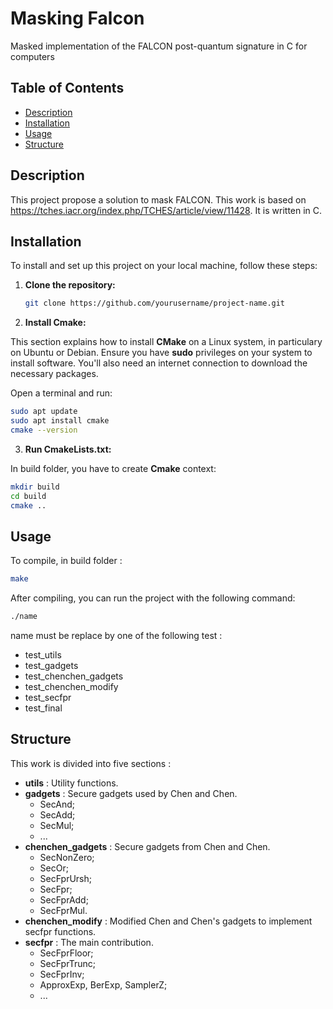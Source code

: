 # Masking Falcon

Masked implementation of the FALCON post-quantum signature in C for computers

## Table of Contents
- [Description](#description)
- [Installation](#installation)
- [Usage](#usage)
- [Structure](#structure)
## Description

This project propose a solution to mask FALCON. This work is based on https://tches.iacr.org/index.php/TCHES/article/view/11428. It is written in C.

## Installation

To install and set up this project on your local machine, follow these steps:

1. **Clone the repository:**

   ```bash
   git clone https://github.com/yourusername/project-name.git
   ```
   
2. **Install Cmake:**

This section explains how to install **CMake** on a Linux system, in particulary on Ubuntu or Debian.
Ensure you have **sudo** privileges on your system to install software. You'll also need an internet connection to download the necessary packages.

   Open a terminal and run:

   ```bash
   sudo apt update
   sudo apt install cmake
   cmake --version
   ```
   
3. **Run CmakeLists.txt:**
   
In build folder, you have to create **Cmake** context:

   ```bash
   mkdir build
   cd build
   cmake ..
   ```
## Usage

To compile, in build folder :

   ```bash
   make
   ```
After compiling, you can run the project with the following command:

```bash
./name
```
name must be replace by one of the following test : 
- test_utils
- test_gadgets
- test_chenchen_gadgets
- test_chenchen_modify
- test_secfpr
- test_final

## Structure

This work is divided into five sections :
- **utils** : Utility functions.
- **gadgets** : Secure gadgets used by Chen and Chen.
   - SecAnd;
   - SecAdd;
   - SecMul;
   - ...
- **chenchen_gadgets** : Secure gadgets from Chen and Chen.
   - SecNonZero;
   - SecOr;
   - SecFprUrsh;
   - SecFpr;
   - SecFprAdd;
   - SecFprMul.
- **chenchen_modify** : Modified Chen and Chen's gadgets to implement secfpr functions.
- **secfpr** : The main contribution.
   - SecFprFloor;
   - SecFprTrunc;
   - SecFprInv;
   - ApproxExp, BerExp, SamplerZ;
   - ...
